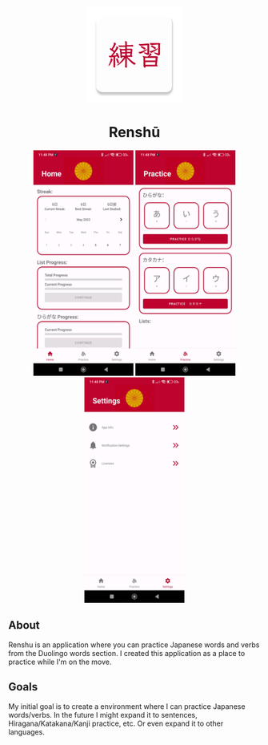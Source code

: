 <p align="center">
  <img src="https://github.com/daanm29/renshu-practice-project/blob/develop/app/src/main/res/mipmap-xxxhdpi/ic_launcher.png">
</p>
<h1 align="center">
  Renshū  
</h1>
<p align="center">
  <img width="200px" height="450px" src="https://github.com/daanm29/renshu-practice-project/blob/develop/app_pictures/renshu_home.jpg">
  <img width="200px" height="450px" src="https://github.com/daanm29/renshu-practice-project/blob/develop/app_pictures/renshu_practice.jpg">
  <img width="200px" height="450px" src="https://github.com/daanm29/renshu-practice-project/blob/develop/app_pictures/renshu_settings.jpg">
</p>

## About
Renshu is an application where you can practice Japanese words and verbs from the Duolingo words section. I created this application as a place to practice while I'm on the move.

## Goals
My initial goal is to create a environment where I can practice Japanese words/verbs. In the future I might expand it to sentences, Hiragana/Katakana/Kanji practice, etc. Or even expand it to other languages.
